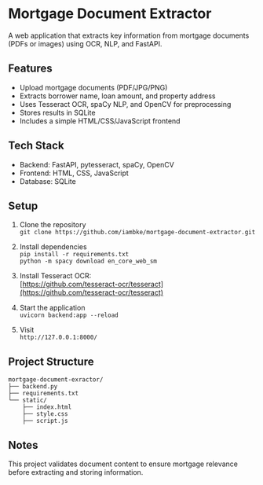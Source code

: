 # Mortgage Document Extractor

A web application that extracts key information from mortgage documents (PDFs or images) using OCR, NLP, and FastAPI.

## Features

- Upload mortgage documents (PDF/JPG/PNG)
- Extracts borrower name, loan amount, and property address
- Uses Tesseract OCR, spaCy NLP, and OpenCV for preprocessing
- Stores results in SQLite
- Includes a simple HTML/CSS/JavaScript frontend

## Tech Stack

- Backend: FastAPI, pytesseract, spaCy, OpenCV
- Frontend: HTML, CSS, JavaScript
- Database: SQLite

## Setup

1. Clone the repository  
   `git clone https://github.com/iambke/mortgage-document-extractor.git`

2. Install dependencies  
   `pip install -r requirements.txt`  
   `python -m spacy download en_core_web_sm`

3. Install Tesseract OCR:  
   [https://github.com/tesseract-ocr/tesseract](https://github.com/tesseract-ocr/tesseract)

4. Start the application  
   `uvicorn backend:app --reload`

5. Visit  
   `http://127.0.0.1:8000/`

## Project Structure

```
mortgage-document-exractor/
├── backend.py
├── requirements.txt               
└── static/
    ├── index.html         
    ├── style.css      
    ├── script.js   

````

## Notes

This project validates document content to ensure mortgage relevance before extracting and storing information.
